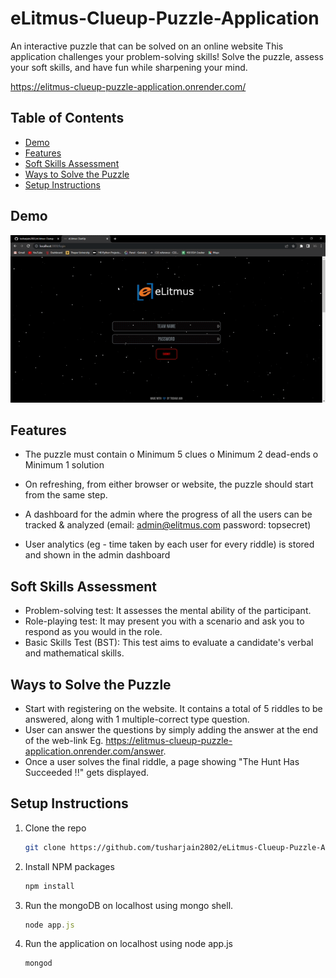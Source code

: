 # eLitmus-Clueup-Puzzle-Application
An interactive puzzle that can be solved on an online website
This application challenges your problem-solving skills! Solve the puzzle, assess your soft skills, and have fun while sharpening your mind.

https://elitmus-clueup-puzzle-application.onrender.com/

## Table of Contents

- [Demo](#demo)
- [Features](#features)
- [Soft Skills Assessment](#soft-skills-assessment)
- [Ways to Solve the Puzzle](#ways-to-solve-the-puzzle)
- [Setup Instructions](#setup-instructions)

## Demo

[![Demo][product-screenshot]](https://elitmus-clueup-puzzle-application.onrender.com/)

## Features

- The puzzle must contain 
o	Minimum 5 clues
o	Minimum 2 dead-ends
o	Minimum 1 solution 

- On refreshing, from either browser or website, the puzzle should start from the same step.
- A dashboard for the admin where the progress of all the users can be tracked & analyzed  (email: admin@elitmus.com password: topsecret)
- User analytics (eg - time taken by each user for every riddle) is stored and shown in the admin dashboard

## Soft Skills Assessment

- Problem-solving test: It assesses the mental ability of the participant.
- Role-playing test: It may present you with a scenario and ask you to respond as you would in the role.
- Basic Skills Test (BST): This test aims to evaluate a candidate's verbal and mathematical skills. 

## Ways to Solve the Puzzle

- Start with registering on the website. It contains a total of 5 riddles to be answered, along with 1 multiple-correct type question.
- User can answer the questions by simply adding the answer at the end of the web-link Eg. https://elitmus-clueup-puzzle-application.onrender.com/answer.
- Once a user solves the final riddle, a page showing "The Hunt Has Succeeded !!" gets displayed.

## Setup Instructions

1. Clone the repo
   ```sh
   git clone https://github.com/tusharjain2802/eLitmus-Clueup-Puzzle-Application.git
   ```
3. Install NPM packages
   ```sh
   npm install
   ```
4. Run the mongoDB on localhost using mongo shell.
   ```js
   node app.js
   ```
5. Run the application on localhost using node app.js
   ```shell
   mongod
   ```

[product-screenshot]:https://github.com/tusharjain2802/eLitmus-Clueup-Puzzle-Application/blob/main/public/demo.gif